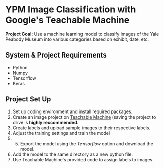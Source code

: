 # YPM Image Classification with Google's Teachable Machine

**Project Goal:** Use a machine learning model to classify images of the Yale Peabody Museum into various categories based on exhibit, date, etc. 

## System & Project Requirements
* Python
* Numpy
* Tensorflow
* Keras

## Project Set Up
1. Set up coding environment and install required packages.
2. Create an image project on [Teachable Machine](https://teachablemachine.withgoogle.com/) (saving the project to drive is **highly reccommended**.
3. Create labels and upload sample images to their respective labels.
4. Adjust the training settings and train the model
5. 5. Export the model using the *Tensorflow* option and download the model.
6. Add the model to the same directory as a new python file.
7. Use Teachable Machine's provided code to assign labels to images.
 
